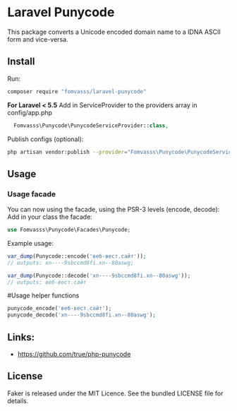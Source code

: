 # Laravel Punycode

This package converts a Unicode encoded domain name to a IDNA ASCII form and vice-versa.

## Install
Run:
```bash
composer require "fomvasss/laravel-punycode"
```
**For Laravel < 5.5**
Add in ServiceProvider to the providers array in config/app.php
```php
  Fomvasss\Punycode\PunycodeServiceProvider::class,
```

Publish configs (optional):
```bash
php artisan vendor:publish --provider="Fomvasss\Punycode\PunycodeServiceProvider" --tag="config"
```

## Usage

### Usage facade
You can now using the facade, using the PSR-3 levels (encode, decode):
Add in your class the facade:
```php
use Fomvasss\Punycode\Facades\Punycode;
```
Example usage:
```php
var_dump(Punycode::encode('веб-вест.сайт'));
// outputs: xn----9sbccmd8fi.xn--80aswg;

var_dump(Punycode::decode('xn----9sbccmd8fi.xn--80aswg'));
// outputs: веб-вест.сайт
```

#Usage helper functions
```php
punycode_encode('веб-вест.сайт');
punycode_decode('xn----9sbccmd8fi.xn--80aswg');
```

## Links:
- https://github.com/true/php-punycode

## License

Faker is released under the MIT Licence. See the bundled LICENSE file for details.
